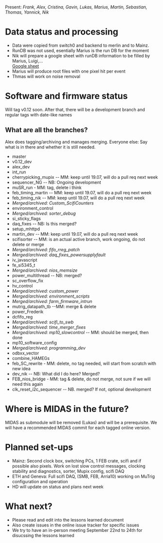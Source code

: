 Present: *Frank, Alex, Cristina, Gavin, Lukas, Marius, Martin, Sebastian, Thomas, Yannick, Nik*

# Data status and processing #

* Data were copied from switch0 and backend to merlin and to Mainz.
* RunDB was not used, esentially Marius is the run DB for the moment
* Nik will prepare a google sheet with runDB information to be filled by Marius, Luigi,...  
[Google sheet](https://docs.google.com/spreadsheets/d/1MLfoeoRalqG3xdOlihH__vh-Nz2ZcfqS7bcGl2PiqWE/edit?usp=sharing)
* Marius will produce root files with one pixel hit per event
* Thmas will work on noise removal

# Software and firmware status #

Will tag v0.12 soon. After that, there will be a development branch and regular tags with date-like names

## What are all the branches? ##

Alex does tagging/archiving and manages merging. Everyone else: Say what is in there and whether it is still needed.

* master    
* v0.12_dev  
* alex_dev  
* int_run
* cherrypicking_mupix -- MM: keep until 19.07, will do a pull req next week
* sequencer_NG  -- NB: Ongoing development
* muSR_run - MM: tag, delete i think
* feb_timing_martin -- MM: keep until 19.07, will do a pull req next week
* feb_timing_nik -- MM: keep until 19.07, will do a pull req next week
* *Merged/archived: Custom_ScifiCounters*
* environment_control
* *Merged/archived: sorter_debug*
* si_sticky_flags
* daq_fixes -- NB: Is this merged?
* setup_mhttpd
* martin_dev -- MM: keep until 19.07, will do a pull req next week
* scifisorter -- MM: is an actual active branch, work ongoing, do not delete or merge 
* *Merged/archived: fifo_rreg_patch* 
* *Merged/archived: daq_fixes_powersupplyfault*
* iv_javascript
* fe_si5345_t
* *Merged/archived: nios_memsize*
* power_multithread  -- NB: merged?
* sc_overflow_fix
* hv_control
*  *Merged/archived: custom_power*
*  *Merged/archived: environment_scripts*
*  *Merged/archived: farm_firmware_intrun*
* mutrig_datapath_tb --MM: merge & delete
* power_Frederik
* dcfifo_reg
*  *Merged/archived: scifi_to_swb*
*  *Merged/archived: time_merger_fixes*
*  *Merged/archived: mp10_slowcontrol*     -- MM: should be merged, then done 
* mp10_software_config
* *Merged/archived: programming_dev*
* odbxx_vector
* combine_HAMEGs
* feb_SC_rewrite - MM: delete, no tag needed, will start from scratch with new idea
* dev_nik -- NB: What did I do here? Merged?
* FEB_nios_bridge - MM: tag & delete, do not merge, not sure if we will need this again
* clk_reset_i2c_sequencer -- NB. merged? If not, optional development

# Where is MIDAS in the future? #

MIDAS as submodule will be removed (Lukas) and will be a prerequisite. We will have a recommended MIDAS commit for each tagged online version.

# Planned set-ups #

* Mainz: Second clock box, switching PCs, 1 FEB crate, scifi and if possible also pixels. Work on lost slow control messages, clocking stability and diagnostics, sorter, Mupix config, scifi DAQ
* ETH and Geneva: Full scifi DAQ, (SMB, FEB, Arria10) working on MuTrig configuration and operation
* HD will update on status and plans next week

# What next? #

* Please read and edit into the lessons learned document
* Also create issues in the online issue tracker for specific issues
* We try to have an in-person meeting September 22nd to 24th for disucssing the lessons learned